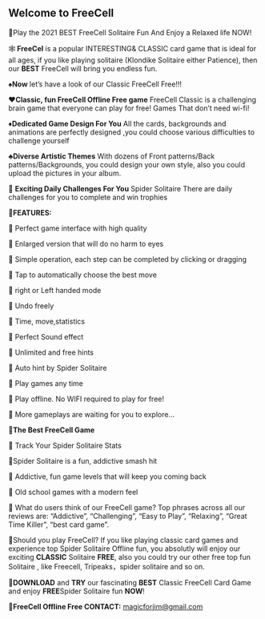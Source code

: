 ## Welcome to FreeCell



🌈Play the 2021 BEST FreeCell Solitaire Fun And Enjoy a Relaxed life NOW!


🕸<b> FreeCel</b> is a popular INTERESTING& CLASSIC card game that is ideal for all ages, if you like playing solitaire (Klondike Solitaire either Patience), then our <b> BEST</b> FreeCell will bring you endless fun. 

♠️<b>Now</b>
let’s have a look of our  Classic FreeCell Free!!! 

♥️<b>Classic, fun FreeCell Offline Free game</b>
FreeCell Classic  is a challenging brain game that everyone can play for free!  Games That don’t need wi-fi!

♦️<b>Dedicated Game Design For You</b>
 All the cards, backgrounds and animations are perfectly designed ,you could choose various difficulties to challenge yourself

♣️<b>Diverse Artistic Themes</b>
  With dozens of Front patterns/Back patterns/Backgrounds, you could design your own style, also you could upload the pictures in your album.

📅 <b> Exciting Daily Challenges For You</b>
Spider Solitaire There are daily challenges for you to complete and win trophies

🌈<b>FEATURES:</b>

🌵 Perfect game interface with high quality

🌵 Enlarged version that will do no harm to eyes

🌵 Simple operation, each step can be completed by clicking or dragging

🌵 Tap to automatically choose the best move

🌵 right or Left handed mode

🌵 Undo freely

🌵 Time, move,statistics

🌵 Perfect Sound effect

🌵 Unlimited and free hints

🌵 Auto hint by Spider Solitaire 

🌵 Play games any time

🌵 Play offline. No WIFI required to play for free!

🌵 More gameplays are waiting for you to explore...

🌈<b>The Best FreeCell Game</b>

🌹 Track Your Spider Solitaire Stats

🌹Spider Solitaire is a fun, addictive smash hit

🌹 Addictive, fun game levels that will keep you coming back

🌹 Old school games with a modern feel

🌹 What do users think of our FreeCell game?
Top phrases across all our reviews are: “Addictive”, “Challenging”, “Easy to Play”, “Relaxing”, “Great Time Killer”, “best card game”.

🌹Should you play FreeCell?
If you like playing classic card games and experience top Spider Solitaire Offline fun, you absolutly will enjoy our exciting <b>CLASSIC</b> Solitaire  <b>FREE</b>, also you could try our other free top fun Solitaire , like Freecell, Tripeaks，spider solitaire and so on.

📲<b>DOWNLOAD</b> and <b>TRY</b> our fascinating <b>BEST</b> Classic FreeCell Card Game and enjoy <b>FREE</b>Spider Solitaire fun <b>NOW</b>!

📧<b>FreeCell Offline Free CONTACT:</b>
magicforjim@gmail.com
